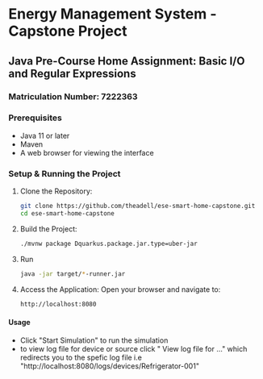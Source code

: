 # Energy Management System - Capstone Project
## Java Pre-Course Home Assignment: Basic I/O and Regular Expressions
### Matriculation Number: 7222363

### Prerequisites

- Java 11 or later
- Maven
- A web browser for viewing the interface

### Setup & Running the Project
1. Clone the Repository:
    ```sh
    git clone https://github.com/theadell/ese-smart-home-capstone.git
    cd ese-smart-home-capstone
    ```
2. Build the Project:
    ```sh
    ./mvnw package Dquarkus.package.jar.type=uber-jar 
    ```
3. Run
   ```sh
   java -jar target/*-runner.jar
   ```
4. Access the Application: Open your browser and navigate to:
   ```sh
   http://localhost:8080
   ```
#### Usage 
- Click "Start Simulation" to run the simulation
- to view log file for device or source click " View log file for ..." which redirects you to the spefic log file i.e "http://localhost:8080/logs/devices/Refrigerator-001"




